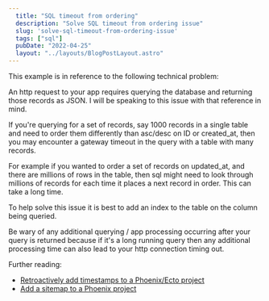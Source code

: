 ```yaml
---
  title: "SQL timeout from ordering"
  description: "Solve SQL timeout from ordering issue"
  slug: 'solve-sql-timeout-from-ordering-issue'
  tags: ["sql"]
  pubDate: "2022-04-25"
  layout: "../layouts/BlogPostLayout.astro"
---
```


This example is in reference to the following technical problem:

An http request to your app requires querying the database and returning those records as JSON. I will be speaking to this issue with that reference in mind.

If you're querying for a set of records, say 1000 records in a single table and need to order them differently than asc/desc on ID or created_at, then you may encounter a gateway timeout in the query with a table with many records.

For example if you wanted to order a set of records on updated_at, and there are millions of rows in the table, then sql might need to look through millions of records for each time it places a next record in order. This can take a long time.

To help solve this issue it is best to add an index to the table on the column being queried.

Be wary of any additional querying / app processing occurring after your query is returned because if it's a long running query then any additional processing time can also lead to your http connection timing out.

Further reading:
- [Retroactively add timestamps to a Phoenix/Ecto project](https://www.devdecks.io/2021-retroactively-add-timestamps-in-phoenix-ecto)
- [Add a sitemap to a Phoenix project](https://www.devdecks.io/2020-add-sitemap-to-phoenix-elixir-project)


